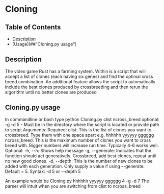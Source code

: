 # Cloning

## Table of Contents
 - [Description](#Description)
 - [Usage](##"Cloning.py usage")
## Description
  The video game Rust has a farming system. Within is a script that will accept a list of clones (each having six genes) and find the optimal cross breed combination.
  An additional feature allows the script to automatically include the best clones produced by crossbreeding and then rerun the algorithm until no better clones are produced
 
 ## Cloning.py usage
  In commandline or bash type python Cloning.py clist ncross_breed optional: -g -d 5
    - Must be in the directory where the script is located or provide path to script
  Arguments:
    Required:
    clist: This is the list of clones you want to crossbreed. Type them with one space apart e.g. hhhhhh yyyyyy gggggg
    ncross_breed: This is the maximum number of clones you want to cross breed with. Bigger numbers will increase run time. Typically 4-6 works well.
    Optional:
    -h, --h: Shows help message 
    -g, --generate: Indicates that the function should act generatively. Crossbreed, add best clones, repeat until no new good clones.
    -d, --depth: This is the number of new clones to be added with each generation. Only supply a value if using --generate. Default = 5. Syntax: -d 5 or --depth 5
    
  An example would be Cloning.py hhhhhh yyyyyy gggggg 4 -g -d 7
  The parser will intuit when you are switching from clist to ncross_breed 
